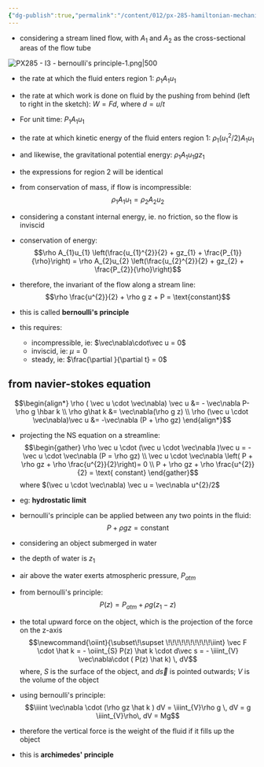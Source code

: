 ```yaml
---
{"dg-publish":true,"permalink":"/content/012/px-285-hamiltonian-mechanics-and-fluid-dynamics/term-2-fluid-dynamics/i-navier-stokes-equation/px-285-j1-bernoulli-s-principle/","noteIcon":"1","created":"2025-01-24T12:51:54.480+00:00","updated":"2025-01-31T12:30:34.221+00:00"}
---
```


- considering a stream lined flow, with $A_{1}$ and $A_{2}$ as the cross-sectional areas of the flow tube

![PX285 - I3 - bernoulli's principle-1.png|500](/img/user/pics/PX285%20-%20I3%20-%20bernoulli's%20principle-1.png) 

- the rate at which the fluid enters region 1: $\rho_{1}A_{1}u_{1}$
- the rate at which work is done on fluid by the pushing from behind (left to right in the sketch): $W = Fd$, where $d = u/t$
- For unit time: $P_{1}A_{1}u_{1}$
- the rate at which kinetic energy of the fluid enters region 1: $\rho_{1} (u_{1}^{2}/2 )A_{1}u_{1}$
- and likewise, the gravitational potential energy: $\rho_{1} A_{1} u_{1} g z_{1}$

- the expressions for region 2 will be identical

- from conservation of mass, if flow is incompressible:
$$\rho_{1} A_{1}u_{1} = \rho_{2}A_{2}u_{2}$$
- considering a constant internal energy, ie. no friction, so the flow is inviscid

- conservation of energy:
$$\rho A_{1}u_{1} \left(\frac{u_{1}^{2}}{2} + gz_{1} + \frac{P_{1}}{\rho}\right) = \rho A_{2}u_{2} \left(\frac{u_{2}^{2}}{2} + gz_{2} + \frac{P_{2}}{\rho}\right)$$
- therefore, the invariant of the flow along a stream line:
$$\rho \frac{u^{2}}{2} + \rho g z + P = \text{constant}$$
- this is called **bernoulli's principle**
- this requires: 
	- incompressible, ie: $\vec\nabla\cdot\vec u = 0$
	- inviscid, ie: $\mu=0$
	- steady, ie: $\frac{\partial }{\partial t} = 0$

## from navier-stokes equation

$$\begin{align*}
\rho ( \vec u \cdot \vec\nabla) \vec u &= - \vec\nabla P- \rho g \hbar k \\
\rho g\hat k &= \vec\nabla(\rho g z) \\
\rho (\vec u \cdot \vec\nabla)\vec u &= -\vec\nabla (P + \rho gz)
\end{align*}$$

- projecting the NS equation on a streamline:
$$\begin{gather}
\rho \vec u \cdot (\vec u \cdot \vec\nabla )\vec u = - \vec u \cdot \vec\nabla (P = \rho gz) \\
\vec u \cdot \vec\nabla  \left( P + \rho gz + \rho \frac{u^{2}}{2}\right)= 0 \\
P + \rho gz + \rho \frac{u^{2}}{2} = \text{ constant}
\end{gather}$$
	where $(\vec u \cdot \vec\nabla) \vec u = \vec\nabla u^{2}/2$


- eg: **hydrostatic limit**
- bernoulli's principle can be applied between any two points in the fluid:
$$P + \rho gz = \text{constant}$$
- considering an object submerged in water
- the depth of water is $z_{1}$
- air above the water exerts atmospheric pressure, $P_{atm}$
- from bernoulli's principle:
$$P(z) = P_{atm} + \rho g (z_{1}- z)$$
- the total upward force on the object, which is the projection of the force on the z-axis
$$\newcommand{\oiint}{\subset\!\supset \!\!\!\!\!\!\!\!\!\!\iint}
\vec F \cdot \hat k = - \oiint_{S} P(z) \hat k \cdot d\vec s = - \iiint_{V} \vec\nabla\cdot ( P(z) \hat k) \, dV$$
	where, $S$ is the surface of the object, and $d\vec s$ is pointed outwards; $V$ is the volume of the object
- using bernoulli's principle:
$$\iiint \vec\nabla \cdot (\rho gz \hat k ) dV = \iiint_{V}\rho g \, dV = g \iiint_{V}\rho\, dV = Mg$$
- therefore the vertical force is the weight of the fluid if it fills up the object
- this is **archimedes' principle**
